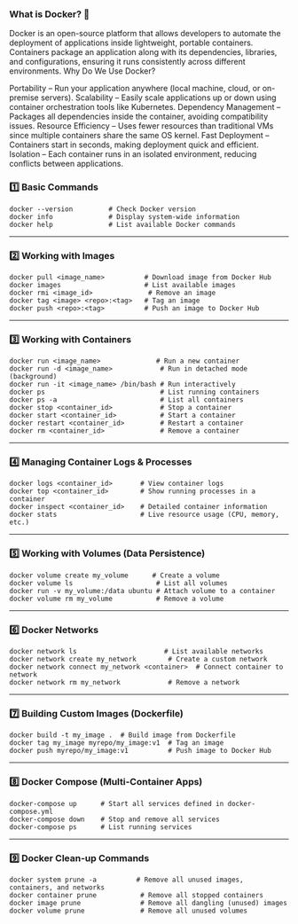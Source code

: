 ### What is Docker? 🚀

Docker is an open-source platform that allows developers to automate the deployment of applications inside lightweight, portable containers. Containers package an application along with its dependencies, libraries, and configurations, ensuring it runs consistently across different environments.
Why Do We Use Docker?

Portability – Run your application anywhere (local machine, cloud, or on-premise servers).
Scalability – Easily scale applications up or down using container orchestration tools like Kubernetes.
Dependency Management – Packages all dependencies inside the container, avoiding compatibility issues.
Resource Efficiency – Uses fewer resources than traditional VMs since multiple containers share the same OS kernel.
Fast Deployment – Containers start in seconds, making deployment quick and efficient.
Isolation – Each container runs in an isolated environment, reducing conflicts between applications.

### **1️⃣ Basic Commands**
```
docker --version         # Check Docker version  
docker info              # Display system-wide information  
docker help              # List available Docker commands  
```

---

### **2️⃣ Working with Images**  
```
docker pull <image_name>          # Download image from Docker Hub  
docker images                     # List available images  
docker rmi <image_id>              # Remove an image  
docker tag <image> <repo>:<tag>   # Tag an image  
docker push <repo>:<tag>          # Push an image to Docker Hub  
```

---

### **3️⃣ Working with Containers**  
```
docker run <image_name>              # Run a new container  
docker run -d <image_name>            # Run in detached mode (background)  
docker run -it <image_name> /bin/bash # Run interactively  
docker ps                             # List running containers  
docker ps -a                          # List all containers  
docker stop <container_id>            # Stop a container  
docker start <container_id>           # Start a container  
docker restart <container_id>         # Restart a container  
docker rm <container_id>              # Remove a container  
```

---

### **4️⃣ Managing Container Logs & Processes**  
```
docker logs <container_id>       # View container logs  
docker top <container_id>        # Show running processes in a container  
docker inspect <container_id>    # Detailed container information  
docker stats                     # Live resource usage (CPU, memory, etc.)  
```

---

### **5️⃣ Working with Volumes (Data Persistence)**  
```
docker volume create my_volume      # Create a volume  
docker volume ls                     # List all volumes  
docker run -v my_volume:/data ubuntu # Attach volume to a container  
docker volume rm my_volume           # Remove a volume  
```

---

### **6️⃣ Docker Networks**  
```
docker network ls                      # List available networks  
docker network create my_network        # Create a custom network  
docker network connect my_network <container>  # Connect container to network  
docker network rm my_network            # Remove a network  
```

---

### **7️⃣ Building Custom Images (Dockerfile)**  
```
docker build -t my_image .  # Build image from Dockerfile  
docker tag my_image myrepo/my_image:v1  # Tag an image  
docker push myrepo/my_image:v1          # Push image to Docker Hub  
```

---

### **8️⃣ Docker Compose (Multi-Container Apps)**  
```
docker-compose up      # Start all services defined in docker-compose.yml  
docker-compose down    # Stop and remove all services  
docker-compose ps      # List running services  
```

---

### **9️⃣ Docker Clean-up Commands**  
```
docker system prune -a          # Remove all unused images, containers, and networks  
docker container prune           # Remove all stopped containers  
docker image prune               # Remove all dangling (unused) images  
docker volume prune              # Remove all unused volumes  
```
